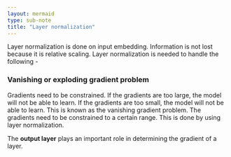 ```yaml
---
layout: mermaid
type: sub-note
title: "Layer normalization"
---
```


Layer normalization is done on input embedding. Information is not lost because it is relative scaling. 
Layer normalization is needed to handle the following - 
### Vanishing or exploding gradient problem
Gradients need to be constrained. If the gradients are too large, the model will not be able to learn. If the gradients are too small, the model will not be able to learn. This is known as the vanishing gradient problem. The gradients need to be constrained to a certain range. This is done by using layer normalization. 

The **output layer** plays an important role in determining the gradient of a layer.